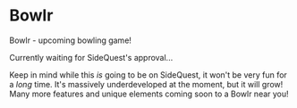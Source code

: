 # Bowlr
Bowlr - upcoming bowling game!

Currently waiting for SideQuest's approval...

Keep in mind while this *is* going to be on SideQuest, it won't be very fun for a *long* time. It's massively underdeveloped at the moment, but it will grow! Many more features and unique elements coming soon to a Bowlr near you!
